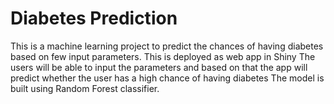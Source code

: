 # Diabetes Prediction
This is a machine learning project to predict the chances of having diabetes based on few input parameters. 
This is deployed as web app in Shiny
The users will be able to input the parameters and based on that the app will predict whether the user has a high chance of having diabetes
The model is built using Random Forest classifier.
